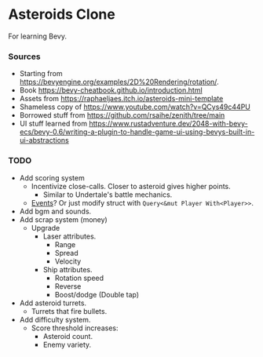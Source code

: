 # Asteroids Clone
For learning Bevy.

### Sources
* Starting from https://bevyengine.org/examples/2D%20Rendering/rotation/.
* Book https://bevy-cheatbook.github.io/introduction.html
* Assets from https://raphaeljaes.itch.io/asteroids-mini-template
* Shameless copy of https://www.youtube.com/watch?v=QCys49c44PU
* Borrowed stuff from https://github.com/rsaihe/zenith/tree/main
* UI stuff learned from https://www.rustadventure.dev/2048-with-bevy-ecs/bevy-0.6/writing-a-plugin-to-handle-game-ui-using-bevys-built-in-ui-abstractions


### TODO
* Add scoring system
    * Incentivize close-calls. Closer to asteroid gives higher points.
        * Similar to Undertale's battle mechanics.
    * [Events](https://bevy-cheatbook.github.io/programming/events.html)? Or just modify struct with `Query<&mut Player With<Player>>`.
* Add bgm and sounds.
* Add scrap system (money)
    * Upgrade
        * Laser attributes.
            * Range
            * Spread
            * Velocity
        * Ship attributes.
            * Rotation speed
            * Reverse
            * Boost/dodge (Double tap)
* Add asteroid turrets.
    * Turrets that fire bullets.
* Add difficulty system.
    * Score threshold increases:
        * Asteroid count.
        * Enemy variety.
